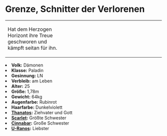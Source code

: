 # Grenze, Schnitter der Verlorenen

<table>
<tr><td>
<p>
Hat dem Herzogen Horizont ihre Treue geschworen und kämpft seitan für ihn.
</p>

</td><td width="300">
<img src="grenze.png" alt="" />
</td></tr>
</table>

<procedure title="Allgemeine Informationen">
<list columns="3">
<li><b>Volk:</b> Dämonen</li>
<li><b>Klasse:</b> Paladin</li>
<li><b>Gesinnung:</b> LN</li>
<li><b>Verbleib:</b> am Leben</li>
</list>
</procedure>

<procedure title="Aussehen">
<list columns="3">
<li><b>Alter:</b> 25</li>
<li><b>Größe:</b> 1,78m</li>
<li><b>Gewicht:</b> 64kg</li>
<li><b>Augenfarbe:</b> Rubinrot</li>
<li><b>Haarfarbe:</b> Dunkelviolett</li>
<!-- <li><b>Maße:</b> 89/75-70-92</li> -->
</list>
</procedure>

<procedure title="Beziehungen">
<list columns="3">
<li><b><a href="Thanatos.md">Thanatos</a>:</b> Ziehvater und Gott</li>
<li><b><a href="Scarlet.md">Scarlet</a>:</b> Größte Schwester</li>
<li><b><a href="Cinnabar.md">Cinnabar</a>:</b> Große Schwester</li>
<li><b><a href="U-Ranos.md">U-Ranos</a>:</b> Liebster</li>
</list>
</procedure>

<!--
## Notizen

- **Ziele:** 
- **Geheimnisse:** 
-->
